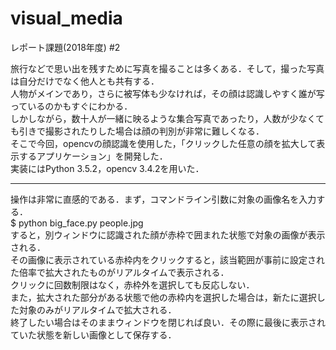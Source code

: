 # visual_media
レポート課題(2018年度) #2

旅行などで思い出を残すために写真を撮ることは多くある．そして，撮った写真は自分だけでなく他人とも共有する．  
人物がメインであり，さらに被写体も少なければ，その顔は認識しやすく誰が写っているのかもすぐにわかる．  
しかしながら，数十人が一緒に映るような集合写真であったり，人数が少なくても引きで撮影されたりした場合は顔の判別が非常に難しくなる．  
そこで今回，opencvの顔認識を使用した，「クリックした任意の顔を拡大して表示するアプリケーション」を開発した．  
実装にはPython 3.5.2，opencv 3.4.2を用いた．

***

操作は非常に直感的である．まず，コマンドライン引数に対象の画像名を入力する．  
$ python big_face.py people.jpg  
すると，別ウィンドウに認識された顔が赤枠で囲まれた状態で対象の画像が表示される．  
その画像に表示されている赤枠内をクリックすると，該当範囲が事前に設定された倍率で拡大されたものがリアルタイムで表示される．  
クリックに回数制限はなく，赤枠外を選択しても反応しない．  
また，拡大された部分がある状態で他の赤枠内を選択した場合は，新たに選択した対象のみがリアルタイムで拡大される．  
終了したい場合はそのままウィンドウを閉じれば良い．その際に最後に表示されていた状態を新しい画像として保存する．
